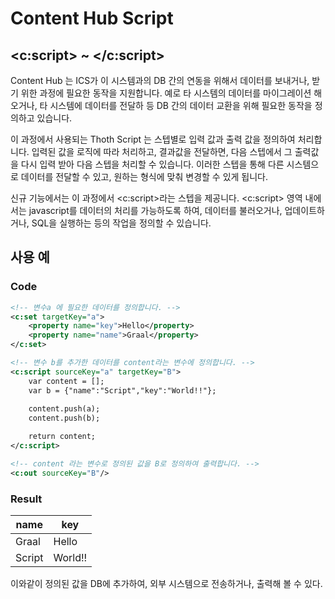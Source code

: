 # Content Hub Script

## \<c:script> \~ \</c:script>

Content Hub 는 ICS가 이 시스템과의 DB 간의 연동을 위해서  데이터를 보내거나, 받기 위한 과정에 필요한 동작을 지원합니다. 예로 타 시스템의 데이터를 마이그레이션 해오거나, 타 시스템에 데이터를 전달하 등  DB 간의 데이터 교환을 위해 필요한 동작을 정의하고 있습니다.&#x20;

이 과정에서 사용되는 Thoth Script 는 스텝별로 입력 값과 출력 값을 정의하여 처리합니다. 입력된 값을 로직에 따라 처리하고, 결과값을 전달하면, 다음 스텝에서 그 출력값을 다시 입력 받아 다음 스텝을 처리할 수 있습니다. 이러한 스텝을 통해 다른 시스템으로 데이터를 전달할 수 있고, 원하는 형식에 맞춰 변경할 수 있게 됩니다.&#x20;

신규 기능에서는 이 과정에서 \<c:script>라는 스텝을 제공니다.  \<c:script> 영역 내에서는 javascript를 데이터의 처리를 가능하도록 하여, 데이터를 불러오거나, 업데이트하거나, SQL을 실행하는 등의 작업을 정의할 수 있습니다.

## 사용 예&#x20;

### Code

```xml
<!-- 변수a 에 필요한 데이터를 정의합니다. -->
<c:set targetKey="a">
    <property name="key">Hello</property>
    <property name="name">Graal</property>
</c:set>

<!-- 변수 b를 추가한 데이터를 content라는 변수에 정의합니다. -->
<c:script sourceKey="a" targetKey="B">
    var content = [];
    var b = {"name":"Script","key":"World!!"};
    
    content.push(a);
    content.push(b);

    return content;
</c:script>

<!-- content 라는 변수로 정의된 값을 B로 정의하여 출력합니다. -->
<c:out sourceKey="B"/>
```

### Result

| name   | key     |
| ------ | ------- |
| Graal  | Hello   |
| Script | World!! |

이와같이 정의된 값을 DB에 추가하여, 외부 시스템으로 전송하거나, 출력해 볼 수 있다.
